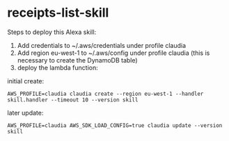 # receipts-list-skill

Steps to deploy this Alexa skill:

 1. Add credentials to ~/.aws/credentials under profile claudia
 1. Add region eu-west-1 to ~/.aws/config under profile claudia (this is necessary to create the DynamoDB table)
 1. deploy the lambda function:

initial create:

```AWS_PROFILE=claudia claudia create --region eu-west-1 --handler skill.handler --timeout 10 --version skill```

later update:

```AWS_PROFILE=claudia AWS_SDK_LOAD_CONFIG=true claudia update --version skill```


